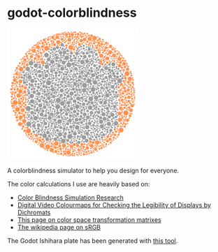 # godot-colorblindness

![](ishihara.png)

A colorblindness simulator to help you design for everyone.

The color calculations I use are heavily based on:
* [Color Blindness Simulation Research](https://ixora.io/projects/colorblindness/color-blindness-simulation-research/)
* [Digital Video Colourmaps for Checking the Legibility of Displays by Dichromats](http://vision.psychol.cam.ac.uk/jdmollon/papers/colourmaps.pdf)
* [This page on color space transformation matrixes](http://www.brucelindbloom.com/index.html?WorkingSpaceInfo.html)
* [The wikipedia page on sRGB](https://en.wikipedia.org/wiki/SRGB)

The Godot Ishihara plate has been generated with [this tool](https://franciscouzo.github.io/ishihara/).
